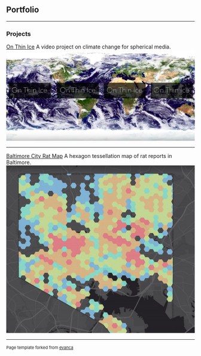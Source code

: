 ## Portfolio

---

### Projects 

[On Thin Ice](/projects/project1.md)
A video project on climate change for spherical media.
<img src="/images/on_thin_ice.png?raw=true"/>

---
[Baltimore City Rat Map](/projects/project2.md)
A hexagon tessellation map of rat reports in Baltimore.
<img src="images/rats_cropped.png?raw=true"/>


---
<p style="font-size:11px">Page template forked from <a href="https://github.com/evanca/quick-portfolio">evanca</a></p>
<!-- Remove above link if you don't want to attibute -->
